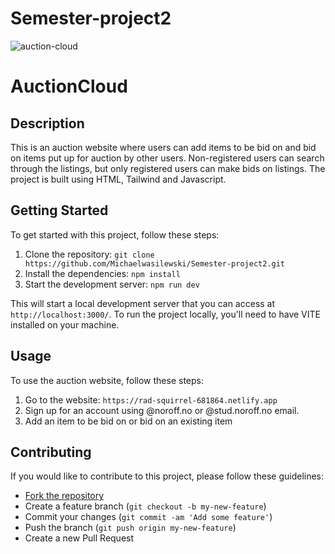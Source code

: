 # Semester-project2
![auction-cloud](https://github.com/Michaelwasilewski/Semester-project2/assets/89254319/b2f7f248-5093-40e5-97c2-0b5b8947bc69)

# AuctionCloud

## Description

This is an auction website where users can add items to be bid on and bid on items put up for auction by other users. Non-registered users can search through the listings, but only registered users can make bids on listings.
The project is built using HTML, Tailwind and Javascript.

## Getting Started

To get started with this project, follow these steps:

1. Clone the repository: `git clone https://github.com/Michaelwasilewski/Semester-project2.git`
2. Install the dependencies: `npm install`
3. Start the development server: `npm run dev`

This will start a local development server that you can access at `http://localhost:3000/`.
To run the project locally, you'll need to have VITE installed on your machine.

## Usage

To use the auction website, follow these steps:

1. Go to the website: `https://rad-squirrel-681864.netlify.app`
2. Sign up for an account using @noroff.no or @stud.noroff.no email.
3. Add an item to be bid on or bid on an existing item

## Contributing

If you would like to contribute to this project, please follow these guidelines:

- [Fork the repository](https://help.github.com/en/github/getting-started-with-github/fork-a-repo)
- Create a feature branch (`git checkout -b my-new-feature`)
- Commit your changes (`git commit -am 'Add some feature'`)
- Push the branch (`git push origin my-new-feature`)
- Create a new Pull Request
